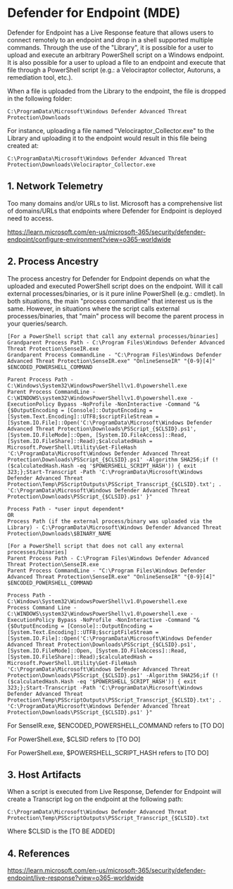 # Defender for Endpoint (MDE)

Defender for Endpoint has a Live Response feature that allows users to connect remotely to an endpoint and drop in a shell supported multiple commands. Through the use of the "Library", it is possible for a user to upload and execute an arbitrary PowerShell script on a Windows endpoint. It is also possible for a user to upload a file to an endpoint and execute that file through a PowerShell script (e.g.: a Velociraptor collector, Autoruns, a remediation tool, etc.).

When a file is uploaded from the Library to the endpoint, the file is dropped in the following folder:
```
C:\ProgramData\Microsoft\Windows Defender Advanced Threat Protection\Downloads
```
For instance, uploading a file named "Velociraptor_Collector.exe" to the Library and uploading it to the endpoint would result in this file being created at:
```
C:\ProgramData\Microsoft\Windows Defender Advanced Threat Protection\Downloads\Velociraptor_Collector.exe
```
## 1. Network Telemetry

Too many domains and/or URLs to list. Microsoft has a comprehensive list of domains/URLs that endpoints where Defender for Endpoint is deployed need to access.

https://learn.microsoft.com/en-us/microsoft-365/security/defender-endpoint/configure-environment?view=o365-worldwide

## 2. Process Ancestry

The process ancestry for Defender for Endpoint depends on what the uploaded and executed PowerShell script does on the endpoint. Will it call external processes/binaries, or is it pure inline PowerShell (e.g.: cmdlet). In both situations, the main "process commandline" that interest us is the same. However, in situations where the script calls external processes/binaries, that "main" process will become the parent process in your queries/search.
```
[For a PowerShell script that call any external processes/binaries]
Grandparent Process Path - C:\Program Files\Windows Defender Advanced Threat Protection\SenseIR.exe
Grandparent Process CommandLine - "C:\Program Files\Windows Defender Advanced Threat Protection\SenseIR.exe" "OnlineSenseIR" "{0-9}[4]" $ENCODED_POWERSHELL_COMMAND

Parent Process Path - C:\Windows\System32\WindowsPowerShell\v1.0\powershell.exe
Parent Process CommandLine - C:\WINDOWS\system32\WindowsPowerShell\v1.0\powershell.exe -ExecutionPolicy Bypass -NoProfile -NonInteractive -Command "& {$OutputEncoding = [Console]::OutputEncoding =[System.Text.Encoding]::UTF8;$scriptFileStream = [System.IO.File]::Open('C:\ProgramData\Microsoft\Windows Defender Advanced Threat Protection\Downloads\PSScript_{$CLSID}.ps1', [System.IO.FileMode]::Open, [System.IO.FileAccess]::Read, [System.IO.FileShare]::Read);$calculatedHash = Microsoft.PowerShell.Utility\Get-FileHash 'C:\ProgramData\Microsoft\Windows Defender Advanced Threat Protection\Downloads\PSScript_{$CLSID}.ps1' -Algorithm SHA256;if (!($calculatedHash.Hash -eq '$POWERSHELL_SCRIPT_HASH')) { exit 323;};Start-Transcript -Path 'C:\ProgramData\Microsoft\Windows Defender Advanced Threat Protection\Temp\PSScriptOutputs\PSScript_Transcript_{$CLSID}.txt'; . 'C:\ProgramData\Microsoft\Windows Defender Advanced Threat Protection\Downloads\PSScript_{$CLSID}.ps1' }"

Process Path - *user input dependent*
OR
Process Path (if the external process/binary was uploaded via the Library) - C:\ProgramData\Microsoft\Windows Defender Advanced Threat Protection\Downloads\$BINARY_NAME

[For a PowerShell script that does not call any external processes/binaries]
Parent Process Path - C:\Program Files\Windows Defender Advanced Threat Protection\SenseIR.exe
Parent Process CommandLine - "C:\Program Files\Windows Defender Advanced Threat Protection\SenseIR.exe" "OnlineSenseIR" "{0-9}[4]" $ENCODED_POWERSHELL_COMMAND

Process Path - C:\Windows\System32\WindowsPowerShell\v1.0\powershell.exe
Process Command Line - C:\WINDOWS\system32\WindowsPowerShell\v1.0\powershell.exe -ExecutionPolicy Bypass -NoProfile -NonInteractive -Command "& {$OutputEncoding = [Console]::OutputEncoding =[System.Text.Encoding]::UTF8;$scriptFileStream = [System.IO.File]::Open('C:\ProgramData\Microsoft\Windows Defender Advanced Threat Protection\Downloads\PSScript_{$CLSID}.ps1', [System.IO.FileMode]::Open, [System.IO.FileAccess]::Read, [System.IO.FileShare]::Read);$calculatedHash = Microsoft.PowerShell.Utility\Get-FileHash 'C:\ProgramData\Microsoft\Windows Defender Advanced Threat Protection\Downloads\PSScript_{$CLSID}.ps1' -Algorithm SHA256;if (!($calculatedHash.Hash -eq '$POWERSHELL_SCRIPT_HASH')) { exit 323;};Start-Transcript -Path 'C:\ProgramData\Microsoft\Windows Defender Advanced Threat Protection\Temp\PSScriptOutputs\PSScript_Transcript_{$CLSID}.txt'; . 'C:\ProgramData\Microsoft\Windows Defender Advanced Threat Protection\Downloads\PSScript_{$CLSID}.ps1' }"
```
For SenseIR.exe, $ENCODED_POWERSHELL_COMMAND refers to [TO DO]

For PowerShell.exe, $CLSID refers to [TO DO]

For PowerShell.exe, $POWERSHELL_SCRIPT_HASH refers to [TO DO]

## 3. Host Artifacts

When a script is executed from Live Response, Defender for Endpoint will create a Transcript log on the endpoint at the following path:
```
C:\ProgramData\Microsoft\Windows Defender Advanced Threat Protection\Temp\PSScriptOutputs\PSScript_Transcript_{$CLSID}.txt
```
Where $CLSID is the [TO BE ADDED]

## 4. References

https://learn.microsoft.com/en-us/microsoft-365/security/defender-endpoint/live-response?view=o365-worldwide
